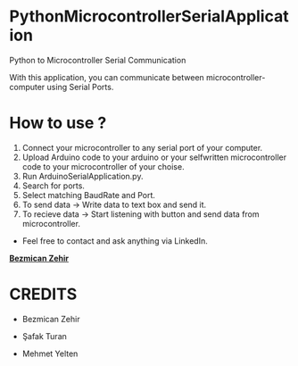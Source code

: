 # PythonMicrocontrollerSerialApplication
Python to Microcontroller Serial Communication

With this application, you can communicate between microcontroller-computer using Serial Ports. 



# How to use ?

1. Connect your microcontroller to any serial port of your computer.
2. Upload Arduino code to your arduino or your selfwritten microcontroller code to your microcontroller of your choise.
3. Run ArduinoSerialApplication.py.
4. Search for ports.
5. Select matching BaudRate and Port.
6. To send data -> Write data to text box and send it.
7. To recieve data -> Start listening with button and send data from microcontroller.


- Feel free to contact and ask anything via LinkedIn.

[**Bezmican Zehir**](https://www.linkedin.com/in/bezmicanzehir/)




# CREDITS

- Bezmican Zehir

- Şafak Turan

- Mehmet Yelten

